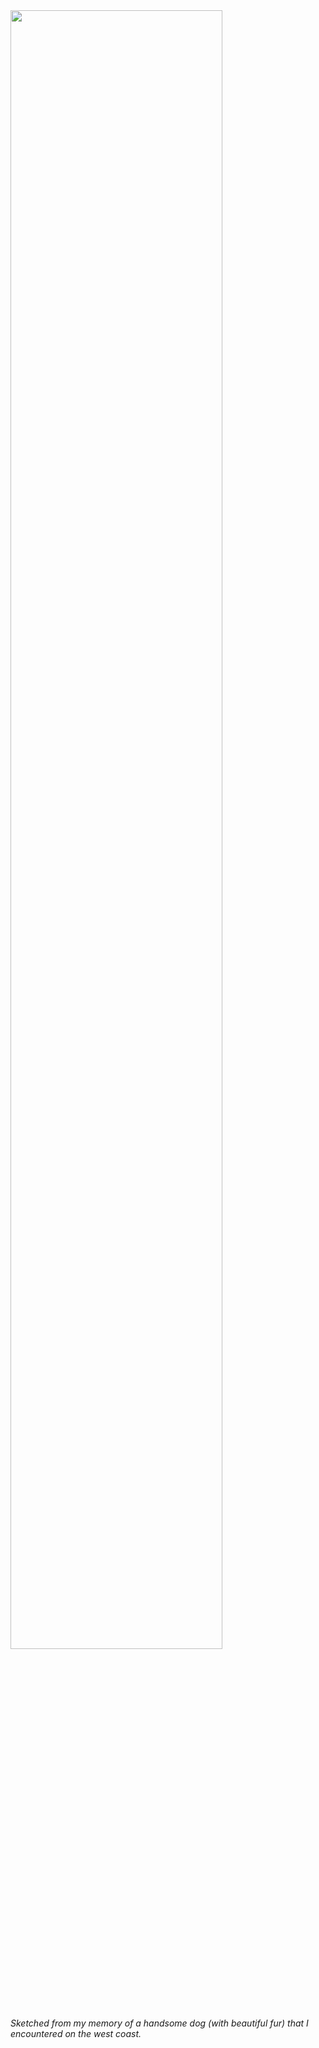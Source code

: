 <img width="82%" src="https://github.com/sophiagu/a-diary/assets/14866379/ff4da9e3-0ae2-490d-962c-2554c89e2def">

_Sketched from my memory of a handsome dog (with beautiful fur) that I encountered on the west coast._